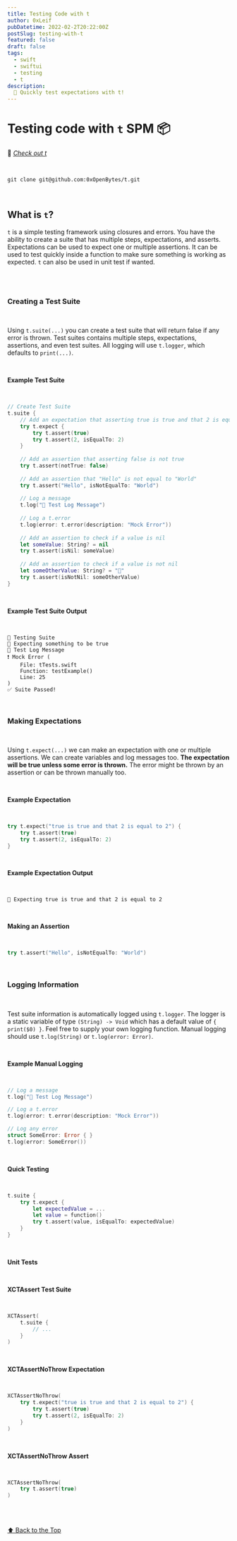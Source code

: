 ```yaml
---
title: Testing Code with t
author: 0xLeif
pubDatetime: 2022-02-2T20:22:00Z
postSlug: testing-with-t
featured: false
draft: false
tags:
  - swift
  - swiftui
  - testing
  - t
description:
  🧪 Quickly test expectations with t!
---
```


# Testing code with `t` SPM 📦
🔗
*[Check out t](https://github.com/0xOpenBytes/t)*

<br/>

```shell
git clone git@github.com:0xOpenBytes/t.git
```

<br/>

## What is `t`?
`t` is a simple testing framework using closures and errors. You have the ability to create a suite that has multiple steps, expectations, and asserts. Expectations can be used to expect one or multiple assertions. It can be used to test quickly inside a function to make sure something is working as expected. `t` can also be used in unit test if wanted.

<br/><br/>

### Creating a Test Suite

<br/>

Using `t.suite(...)` you can create a test suite that will return false if any error is thrown. Test suites contains multiple steps, expectations, assertions, and even test suites. All logging will use `t.logger`, which defaults to `print(...)`. 

<br/>

**Example Test Suite**

<br/>

```swift
// Create Test Suite
t.suite {
    // Add an expectation that asserting true is true and that 2 is equal to 2
    try t.expect {
        try t.assert(true)
        try t.assert(2, isEqualTo: 2)
    }
    
    // Add an assertion that asserting false is not true
    try t.assert(notTrue: false)
    
    // Add an assertion that "Hello" is not equal to "World"
    try t.assert("Hello", isNotEqualTo: "World")
    
    // Log a message
    t.log("📣 Test Log Message")
    
    // Log a t.error
    t.log(error: t.error(description: "Mock Error"))
    
    // Add an assertion to check if a value is nil
    let someValue: String? = nil
    try t.assert(isNil: someValue)
    
    // Add an assertion to check if a value is not nil
    let someOtherValue: String? = "💠"
    try t.assert(isNotNil: someOtherValue)
}
```

<br/>

**Example Test Suite Output**

<br/>

```
🧪 Testing Suite
🔘 Expecting something to be true
📣 Test Log Message
❗️ Mock Error (
    File: tTests.swift
    Function: testExample()
    Line: 25
)
✅ Suite Passed!
```

<br/>

### Making Expectations

<br/>

Using `t.expect(...)` we can make an expectation with one or multiple assertions. We can create variables and log messages too. **The expectation will be true unless some error is thrown.** The error might be thrown by an assertion or can be thrown manually too.

<br/>

**Example Expectation**

<br/>

```swift
try t.expect("true is true and that 2 is equal to 2") {
    try t.assert(true)
    try t.assert(2, isEqualTo: 2)
}
```

<br/>

**Example Expectation Output**

<br/>

```
🔘 Expecting true is true and that 2 is equal to 2
```

<br/>

**Making an Assertion**

<br/>

```swift
try t.assert("Hello", isNotEqualTo: "World")
```

<br/>

### Logging Information

<br/>

Test suite information is automatically logged using `t.logger`. The logger is a static variable of type `(String) -> Void` which has a default value of `{ print($0) }`. Feel free to supply your own logging function. Manual logging should use `t.log(String)` or `t.log(error: Error)`.

<br/>

**Example Manual Logging**

<br/>

```swift
// Log a message
t.log("📣 Test Log Message")

// Log a t.error
t.log(error: t.error(description: "Mock Error"))

// Log any error
struct SomeError: Error { }
t.log(error: SomeError())
```

<br/>

**Quick Testing**

<br/>

```swift
t.suite {
    try t.expect {
        let expectedValue = ...
        let value = function()
        try t.assert(value, isEqualTo: expectedValue)
    }
}
```

<br/>

**Unit Tests**

<br/>

**XCTAssert Test Suite**

<br/>

```swift
XCTAssert(
    t.suite {
        // ...
    }
)
```

<br/>

**XCTAssertNoThrow Expectation**

<br/>

```swift
XCTAssertNoThrow(
    try t.expect("true is true and that 2 is equal to 2") {
        try t.assert(true)
        try t.assert(2, isEqualTo: 2)
    }
)
```

<br/>

**XCTAssertNoThrow Assert**

<br/>

```swift
XCTAssertNoThrow(
    try t.assert(true)
)
```

<br/>


<br/>

[⬆️ Back to the Top](/posts/spm-t/)